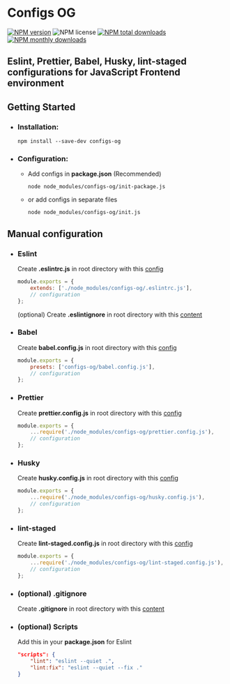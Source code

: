 # Configs OG

[![NPM version](https://img.shields.io/npm/v/configs-og.svg?style=flat)](https://www.npmjs.com/package/eslint-config-prettier-og)
![NPM license](https://img.shields.io/npm/l/configs-og.svg?style=flat)
[![NPM total downloads](https://img.shields.io/npm/dt/configs-og.svg?style=flat)](https://npmcharts.com/compare/eslint-config-prettier-og?minimal=true)
[![NPM monthly downloads](https://img.shields.io/npm/dm/configs-og.svg?style=flat)](https://npmcharts.com/compare/eslint-config-prettier-og?minimal=true)

## Eslint, Prettier, Babel, Husky, lint-staged configurations for JavaScript Frontend environment

## Getting Started

- ### Installation:

    ```shell script
    npm install --save-dev configs-og 
    ```

- ### Configuration:
    
    - Add configs in **package.json** (Recommended)

      ```shell script
      node node_modules/configs-og/init-package.js
      ```

    - or add configs in separate files

      ```shell script
      node node_modules/configs-og/init.js
      ```

## Manual configuration

- ### Eslint
    Create **.eslintrc.js** in root directory with this [config](./configs/config-.eslintrc.js)
    
    ```javascript
    module.exports = {
        extends: ['./node_modules/configs-og/.eslintrc.js'],
        // configuration
    };
    ```
    
  (optional) Create **.eslintignore** in root directory with this [content](./configs/config-.eslintignore)

- ### Babel
    Create **babel.config.js** in root directory with this [config](./configs/config-babel.config.js)

    ```javascript
    module.exports = {
        presets: ['configs-og/babel.config.js'],
        // configuration
    };
    ```

- ### Prettier
    Create **prettier.config.js** in root directory with this [config](./configs/config-prettier.config.js)
    
    ```javascript
    module.exports = {
        ...require('./node_modules/configs-og/prettier.config.js'),
        // configuration
    };
    ```

- ### Husky
    Create **husky.config.js** in root directory with this [config](./configs/config-husky.config.js)

    ```javascript
    module.exports = {
        ...require('./node_modules/configs-og/husky.config.js'),
        // configuration
    };
    ```

- ### lint-staged
    Create **lint-staged.config.js** in root directory with this [config](./configs/config-lint-staged.config.js)

    ```javascript
    module.exports = {
        ...require('./node_modules/configs-og/lint-staged.config.js'),
        // configuration
    };
    ```

- ### (optional) .gitignore
    Create **.gitignore** in root directory with this [content](./configs/config-.gitignore)

- ### (optional) Scripts
    Add this in your **package.json** for Eslint

   ```json
   "scripts": {
       "lint": "eslint --quiet .",
       "lint:fix": "eslint --quiet --fix ."
   }
   ```
